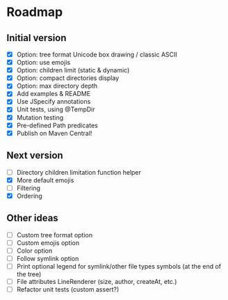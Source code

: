# Roadmap

## Initial version

- [x] Option: tree format Unicode box drawing / classic ASCII
- [x] Option: use emojis
- [x] Option: children limit (static & dynamic)
- [x] Option: compact directories display
- [x] Option: max directory depth
- [x] Add examples & README
- [x] Use JSpecify annotations
- [x] Unit tests, using @TempDir
- [x] Mutation testing
- [x] Pre-defined Path predicates
- [x] Publish on Maven Central!

## Next version
- [ ] Directory children limitation function helper
- [x] More default emojis
- [ ] Filtering
- [x] Ordering

## Other ideas
- [ ] Custom tree format option
- [ ] Custom emojis option
- [ ] Color option
- [ ] Follow symlink option
- [ ] Print optional legend for symlink/other file types symbols (at the end of the tree)
- [ ] File attributes LineRenderer (size, author, createAt, etc.)
- [ ] Refactor unit tests (custom assert?)
